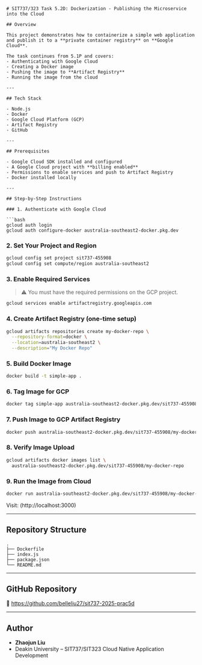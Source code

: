 ```
# SIT737/323 Task 5.2D: Dockerization - Publishing the Microservice into the Cloud

## Overview

This project demonstrates how to containerize a simple web application and publish it to a **private container registry** on **Google Cloud**.

The task continues from 5.1P and covers:
- Authenticating with Google Cloud
- Creating a Docker image
- Pushing the image to **Artifact Registry**
- Running the image from the cloud

---

## Tech Stack

- Node.js
- Docker
- Google Cloud Platform (GCP)
- Artifact Registry
- GitHub

---

## Prerequisites

- Google Cloud SDK installed and configured
- A Google Cloud project with **billing enabled**
- Permissions to enable services and push to Artifact Registry
- Docker installed locally

---

## Step-by-Step Instructions

### 1. Authenticate with Google Cloud

```bash
gcloud auth login
gcloud auth configure-docker australia-southeast2-docker.pkg.dev
```

### 2. Set Your Project and Region

```bash
gcloud config set project sit737-455908
gcloud config set compute/region australia-southeast2
```

### 3. Enable Required Services

> ⚠️ You must have the required permissions on the GCP project.

```bash
gcloud services enable artifactregistry.googleapis.com
```

### 4. Create Artifact Registry (one-time setup)

```bash
gcloud artifacts repositories create my-docker-repo \
  --repository-format=docker \
  --location=australia-southeast2 \
  --description="My Docker Repo"
```

### 5. Build Docker Image

```bash
docker build -t simple-app .
```

### 6. Tag Image for GCP

```bash
docker tag simple-app australia-southeast2-docker.pkg.dev/sit737-455908/my-docker-repo/simple-app
```

### 7. Push Image to GCP Artifact Registry

```bash
docker push australia-southeast2-docker.pkg.dev/sit737-455908/my-docker-repo/simple-app
```

### 8. Verify Image Upload

```bash
gcloud artifacts docker images list \
  australia-southeast2-docker.pkg.dev/sit737-455908/my-docker-repo
```

### 9. Run the Image from Cloud

```bash
docker run australia-southeast2-docker.pkg.dev/sit737-455908/my-docker-repo/simple-app
```

Visit: (http://localhost:3000)

---

## Repository Structure

```
.
├── Dockerfile
├── index.js
├── package.json
└── README.md
```

---

## GitHub Repository

🔗 https://github.com/belleliu27/sit737-2025-prac5d

---

## Author

- **Zhaojun Liu**
- Deakin University – SIT737/SIT323 Cloud Native Application Development
```
